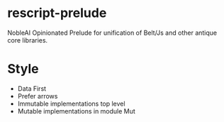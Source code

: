 # rescript-prelude
NobleAI Opinionated Prelude for unification of Belt/Js and other antique core libraries.

# Style 
* Data First
* Prefer arrows
* Immutable implementations top level
* Mutable implementations in module Mut